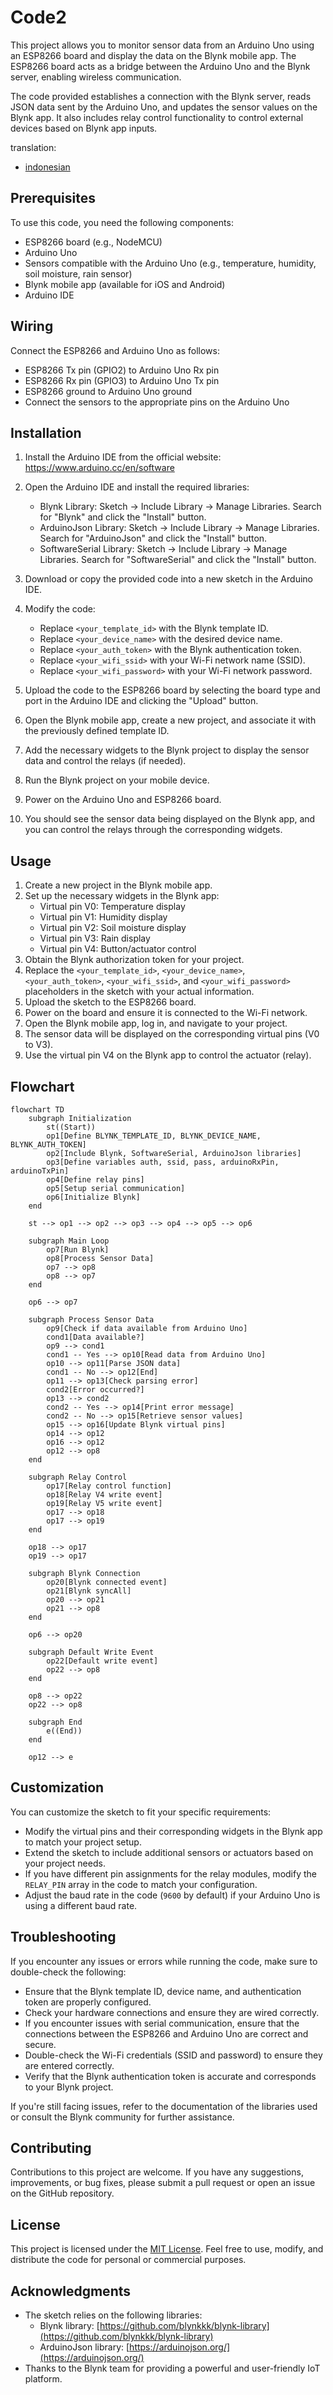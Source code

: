 # Code2

This project allows you to monitor sensor data from an Arduino Uno using an ESP8266 board and display the data on the Blynk mobile app. The ESP8266 board acts as a bridge between the Arduino Uno and the Blynk server, enabling wireless communication.

The code provided establishes a connection with the Blynk server, reads JSON data sent by the Arduino Uno, and updates the sensor values on the Blynk app. It also includes relay control functionality to control external devices based on Blynk app inputs.

translation:
- [indonesian](https://github.com/1999AZZAR/Smart-Irrigation-System/blob/master/code/advance/code2/readme_id.md)

## Prerequisites

To use this code, you need the following components:

- ESP8266 board (e.g., NodeMCU)
- Arduino Uno
- Sensors compatible with the Arduino Uno (e.g., temperature, humidity, soil moisture, rain sensor)
- Blynk mobile app (available for iOS and Android)
- Arduino IDE

## Wiring

Connect the ESP8266 and Arduino Uno as follows:

- ESP8266 Tx pin (GPIO2) to Arduino Uno Rx pin
- ESP8266 Rx pin (GPIO3) to Arduino Uno Tx pin
- ESP8266 ground to Arduino Uno ground
- Connect the sensors to the appropriate pins on the Arduino Uno

## Installation

1. Install the Arduino IDE from the official website: https://www.arduino.cc/en/software

2. Open the Arduino IDE and install the required libraries:

   - Blynk Library: Sketch -> Include Library -> Manage Libraries. Search for "Blynk" and click the "Install" button.
   - ArduinoJson Library: Sketch -> Include Library -> Manage Libraries. Search for "ArduinoJson" and click the "Install" button.
   - SoftwareSerial Library: Sketch -> Include Library -> Manage Libraries. Search for "SoftwareSerial" and click the "Install" button.

3. Download or copy the provided code into a new sketch in the Arduino IDE.

4. Modify the code:

   - Replace `<your_template_id>` with the Blynk template ID.
   - Replace `<your_device_name>` with the desired device name.
   - Replace `<your_auth_token>` with the Blynk authentication token.
   - Replace `<your_wifi_ssid>` with your Wi-Fi network name (SSID).
   - Replace `<your_wifi_password>` with your Wi-Fi network password.

5. Upload the code to the ESP8266 board by selecting the board type and port in the Arduino IDE and clicking the "Upload" button.

6. Open the Blynk mobile app, create a new project, and associate it with the previously defined template ID.

7. Add the necessary widgets to the Blynk project to display the sensor data and control the relays (if needed).

8. Run the Blynk project on your mobile device.

9. Power on the Arduino Uno and ESP8266 board.

10. You should see the sensor data being displayed on the Blynk app, and you can control the relays through the corresponding widgets.

## Usage

1. Create a new project in the Blynk mobile app.
2. Set up the necessary widgets in the Blynk app:
   - Virtual pin V0: Temperature display
   - Virtual pin V1: Humidity display
   - Virtual pin V2: Soil moisture display
   - Virtual pin V3: Rain display
   - Virtual pin V4: Button/actuator control
3. Obtain the Blynk authorization token for your project.
4. Replace the `<your_template_id>`, `<your_device_name>`, `<your_auth_token>`, `<your_wifi_ssid>`, and `<your_wifi_password>` placeholders in the sketch with your actual information.
5. Upload the sketch to the ESP8266 board.
6. Power on the board and ensure it is connected to the Wi-Fi network.
7. Open the Blynk mobile app, log in, and navigate to your project.
8. The sensor data will be displayed on the corresponding virtual pins (V0 to V3).
9. Use the virtual pin V4 on the Blynk app to control the actuator (relay).

## Flowchart

```mermaid
flowchart TD
    subgraph Initialization
        st((Start))
        op1[Define BLYNK_TEMPLATE_ID, BLYNK_DEVICE_NAME, BLYNK_AUTH_TOKEN]
        op2[Include Blynk, SoftwareSerial, ArduinoJson libraries]
        op3[Define variables auth, ssid, pass, arduinoRxPin, arduinoTxPin]
        op4[Define relay pins]
        op5[Setup serial communication]
        op6[Initialize Blynk]
    end

    st --> op1 --> op2 --> op3 --> op4 --> op5 --> op6

    subgraph Main Loop
        op7[Run Blynk]
        op8[Process Sensor Data]
        op7 --> op8
        op8 --> op7
    end

    op6 --> op7

    subgraph Process Sensor Data
        op9[Check if data available from Arduino Uno]
        cond1[Data available?]
        op9 --> cond1
        cond1 -- Yes --> op10[Read data from Arduino Uno]
        op10 --> op11[Parse JSON data]
        cond1 -- No --> op12[End]
        op11 --> op13[Check parsing error]
        cond2[Error occurred?]
        op13 --> cond2
        cond2 -- Yes --> op14[Print error message]
        cond2 -- No --> op15[Retrieve sensor values]
        op15 --> op16[Update Blynk virtual pins]
        op14 --> op12
        op16 --> op12
        op12 --> op8
    end

    subgraph Relay Control
        op17[Relay control function]
        op18[Relay V4 write event]
        op19[Relay V5 write event]
        op17 --> op18
        op17 --> op19
    end

    op18 --> op17
    op19 --> op17

    subgraph Blynk Connection
        op20[Blynk connected event]
        op21[Blynk syncAll]
        op20 --> op21
        op21 --> op8
    end

    op6 --> op20

    subgraph Default Write Event
        op22[Default write event]
        op22 --> op8
    end

    op8 --> op22
    op22 --> op8

    subgraph End
        e((End))
    end

    op12 --> e
```

## Customization

You can customize the sketch to fit your specific requirements:

- Modify the virtual pins and their corresponding widgets in the Blynk app to match your project setup.
- Extend the sketch to include additional sensors or actuators based on your project needs.
- If you have different pin assignments for the relay modules, modify the `RELAY_PIN` array in the code to match your configuration.
- Adjust the baud rate in the code (`9600` by default) if your Arduino Uno is using a different baud rate.

## Troubleshooting

If you encounter any issues or errors while running the code, make sure to double-check the following:

- Ensure that the Blynk template ID, device name, and authentication token are properly configured.
- Check your hardware connections and ensure they are wired correctly.
- If you encounter issues with serial communication, ensure that the connections between the ESP8266 and Arduino Uno are correct and secure.
- Double-check the Wi-Fi credentials (SSID and password) to ensure they are entered correctly.
- Verify that the Blynk authentication token is accurate and corresponds to your Blynk project.

If you're still facing issues, refer to the documentation of the libraries used or consult the Blynk community for further assistance.

## Contributing

Contributions to this project are welcome. If you have any suggestions, improvements, or bug fixes, please submit a pull request or open an issue on the GitHub repository.

## License

This project is licensed under the [MIT License](LICENSE). Feel free to use, modify, and distribute the code for personal or commercial purposes.

## Acknowledgments

- The sketch relies on the following libraries:
  - Blynk library: [https://github.com/blynkkk/blynk-library](https://github.com/blynkkk/blynk-library)
  - ArduinoJson library: [https://arduinojson.org/](https://arduinojson.org/)
- Thanks to the Blynk team for providing a powerful and user-friendly IoT platform.
